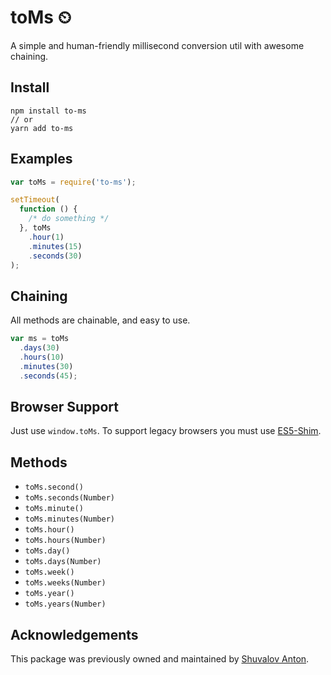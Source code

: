 # toMs ⏲

A simple and human-friendly millisecond conversion util with awesome chaining.

## Install

```
npm install to-ms
// or
yarn add to-ms
```

## Examples

```js
var toMs = require('to-ms');

setTimeout(
  function () {
    /* do something */
  }, toMs
    .hour(1)
    .minutes(15)
    .seconds(30)
);
```

## Chaining

All methods are chainable, and easy to use.

```js
var ms = toMs
  .days(30)
  .hours(10)
  .minutes(30)
  .seconds(45);
```

## Browser Support

Just use `window.toMs`. To support legacy browsers you must use [ES5-Shim][2].

[2]: https://github.com/es-shims/es5-shim

## Methods

- `toMs.second()`
- `toMs.seconds(Number)`
- `toMs.minute()`
- `toMs.minutes(Number)`
- `toMs.hour()`
- `toMs.hours(Number)`
- `toMs.day()`
- `toMs.days(Number)`
- `toMs.week()`
- `toMs.weeks(Number)`
- `toMs.year()`
- `toMs.years(Number)`

## Acknowledgements
This package was previously owned and maintained by [Shuvalov Anton](https://github.com/A).
